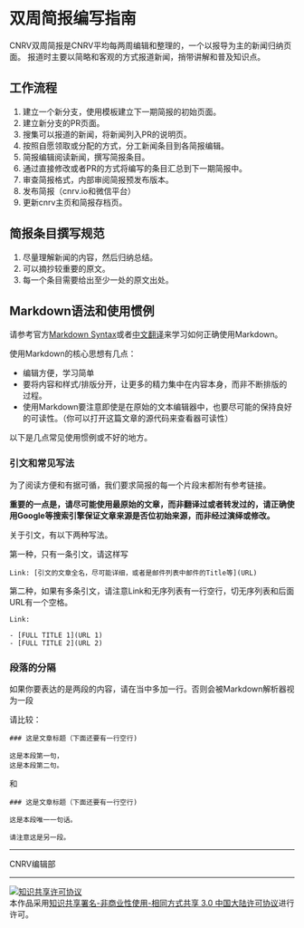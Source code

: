 双周简报编写指南
=======================================

CNRV双周简报是CNRV平均每两周编辑和整理的，一个以报导为主的新闻归纳页面。
报道时主要以简略和客观的方式报道新闻，捎带讲解和普及知识点。

## 工作流程

1. 建立一个新分支，使用模板建立下一期简报的初始页面。
2. 建立新分支的PR页面。
3. 搜集可以报道的新闻，将新闻列入PR的说明页。
4. 按照自愿领取或分配的方式，分工新闻条目到各简报编辑。
5. 简报编辑阅读新闻，撰写简报条目。
6. 通过直接修改或者PR的方式将编写的条目汇总到下一期简报中。
7. 审查简报格式，内部审阅简报预发布版本。
8. 发布简报（cnrv.io和微信平台）
9. 更新cnrv主页和简报存档页。

## 简报条目撰写规范

1. 尽量理解新闻的内容，然后归纳总结。
2. 可以摘抄较重要的原文。
3. 每一个条目需要给出至少一处的原文出处。

## Markdown语法和使用惯例

请参考官方[Markdown Syntax](https://daringfireball.net/projects/markdown/syntax)或者[中文翻译](http://wowubuntu.com/markdown/)来学习如何正确使用Markdown。

使用Markdown的核心思想有几点：

- 编辑方便，学习简单
- 要将内容和样式/排版分开，让更多的精力集中在内容本身，而非不断排版的过程。
- 使用Markdown要注意即使是在原始的文本编辑器中，也要尽可能的保持良好的可读性。（你可以打开这篇文章的源代码来查看器可读性）

以下是几点常见使用惯例或不好的地方。

### 引文和常见写法

为了阅读方便和有据可循，我们要求简报的每一个片段末都附有参考链接。

**重要的一点是，请尽可能使用最原始的文章，而非翻译过或者转发过的，请正确使用Google等搜索引擎保证文章来源是否位初始来源，而非经过演绎或修改。**

关于引文，有以下两种写法。

第一种，只有一条引文，请这样写

```
Link: [引文的文章全名，尽可能详细，或者是邮件列表中邮件的Title等](URL)
```

第二种，如果有多条引文，请注意Link和无序列表有一行空行，切无序列表和后面URL有一个空格。

```
Link:

- [FULL TITLE 1](URL 1)
- [FULL TITLE 2](URL 2)

```

### 段落的分隔

如果你要表达的是两段的内容，请在当中多加一行。否则会被Markdown解析器视为一段

请比较：

```
### 这是文章标题（下面还要有一行空行)

这是本段第一句，
这是本段第二句。
```

和

```
### 这是文章标题（下面还要有一行空行)

这是本段唯一一句话。

请注意这是另一段。
```

----

CNRV编辑部

----

<a rel="license" href="http://creativecommons.org/licenses/by-nc-sa/3.0/cn/"><img alt="知识共享许可协议" style="border-width:0" src="https://i.creativecommons.org/l/by-nc-sa/3.0/cn/80x15.png" /></a><br />本作品采用<a rel="license" href="http://creativecommons.org/licenses/by-nc-sa/3.0/cn/">知识共享署名-非商业性使用-相同方式共享 3.0 中国大陆许可协议</a>进行许可。

